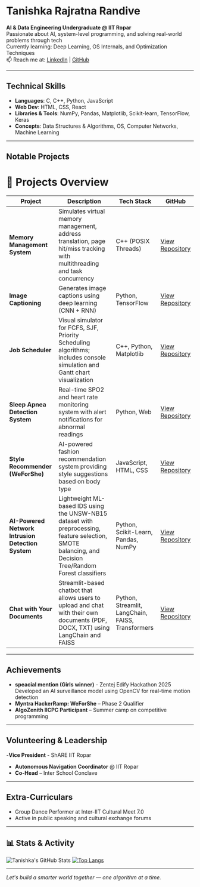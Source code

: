#  Tanishka Rajratna Randive

**AI & Data Engineering Undergraduate @ IIT Ropar**  
Passionate about AI, system-level programming, and solving real-world problems through tech  
Currently learning: Deep Learning, OS Internals, and Optimization Techniques  
📫 Reach me at: [LinkedIn](https://www.linkedin.com/in/tanishka-randive-42639b275/) | [GitHub](https://github.com/Tanishka15)

---

##  Technical Skills

- **Languages**: C, C++, Python, JavaScript  
- **Web Dev**: HTML, CSS, React  
- **Libraries & Tools**: NumPy, Pandas, Matplotlib, Scikit-learn, TensorFlow, Keras  
- **Concepts**: Data Structures & Algorithms, OS, Computer Networks, Machine Learning  

---

##  Notable Projects

# 🚀 Projects Overview

| Project | Description | Tech Stack | GitHub |
|---|---|---|---|
| **Memory Management System** | Simulates virtual memory management, address translation, page hit/miss tracking with multithreading and task concurrency | C++ (POSIX Threads) | [View Repository](https://github.com/Tanishka15/Memory-Management-System-multithreading-) |
| **Image Captioning** | Generates image captions using deep learning (CNN + RNN) | Python, TensorFlow | [View Repository](https://github.com/Tanishka15/Image-captioning) |
| **Job Scheduler** | Visual simulator for FCFS, SJF, Priority Scheduling algorithms; includes console simulation and Gantt chart visualization | C++, Python, Matplotlib | [View Repository](https://github.com/Tanishka15/Job-Scheduler) |
| **Sleep Apnea Detection System** | Real-time SPO2 and heart rate monitoring system with alert notifications for abnormal readings | Python, Web | [View Repository](https://github.com/Tanishka15/Sleep-apnea-detection-system/tree/main) |
| **Style Recommender (WeForShe)** | AI-powered fashion recommendation system providing style suggestions based on body type | JavaScript, HTML, CSS | [View Repository](https://github.com/Tanishka15/Shecoders) |
| **AI-Powered Network Intrusion Detection System** | Lightweight ML-based IDS using the UNSW-NB15 dataset with preprocessing, feature selection, SMOTE balancing, and Decision Tree/Random Forest classifiers | Python, Scikit-Learn, Pandas, NumPy | [View Repository](https://github.com/Tanishka15/Lightweight-Network-Intrusion-Detection-System-NIDS-Using-UNSW-NB15-Dataset) |
| **Chat with Your Documents** | Streamlit-based chatbot that allows users to upload and chat with their own documents (PDF, DOCX, TXT) using LangChain and FAISS | Python, Streamlit, LangChain, FAISS, Transformers | [View Repository](https://github.com/Tanishka15/Streamlit-based_Document_Chatbot) |

---


##  Achievements

- **speacial mention (Girls winner)** - Zentej Edify Hackathon 2025  
  Developed an AI surveillance model using OpenCV for real-time motion detection  
- **Myntra HackerRamp: WeForShe** – Phase 2 Qualifier  
- **AlgoZenith IICPC Participant** – Summer camp on competitive programming

---

## Volunteering & Leadership

-**Vice President** - ShARE IIT Ropar
- **Autonomous Navigation Coordinator** @ IIT Ropar  
- **Co-Head** – Inter School Conclave  


---

## Extra-Curriculars

- Group Dance Performer at Inter-IIT Cultural Meet 7.0  
- Active in public speaking and cultural exchange forums  

---

## 📊 Stats & Activity

![Tanishka's GitHub Stats](https://github-readme-stats.vercel.app/api?username=Tanishka15&show_icons=true&theme=radical)
[![Top Langs](https://github-readme-stats.vercel.app/api/top-langs/?username=Tanishka15&layout=compact)](https://github.com/anuraghazra/github-readme-stats)

---

*Let's build a smarter world together — one algorithm at a time.*
